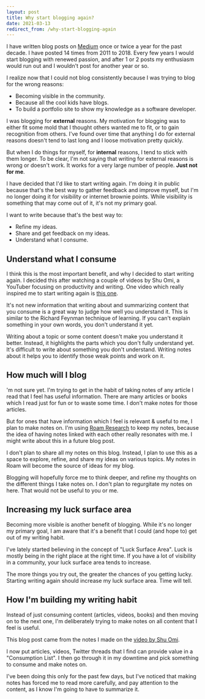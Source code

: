 ```yaml
---
layout: post
title: Why start blogging again?
date: 2021-03-13
redirect_from: /why-start-blogging-again
---
```

I have written blog posts on [Medium](https://medium.com/@asadjb) once or twice a year for the past decade. I have posted 14 times from 2011 to 2018. Every few years I would start blogging with renewed passion, and after 1 or 2 posts my enthusiasm would run out and I wouldn't post for another year or so.

I realize now that I could not blog consistently because I was trying to blog for the wrong reasons:

* Becoming visible in the community.
* Because all the cool kids have blogs.
* To build a portfolio site to show my knowledge as a software developer.

I was blogging for **external** reasons. My motivation for blogging was to either fit some mold that I thought others wanted me to fit, or to gain recognition from others. I've found over time that anything I do for external reasons doesn't tend to last long and I loose motivation pretty quickly.

But when I do things for myself, for **internal** reasons, I tend to stick with them longer. To be clear, I'm not saying that writing for external reasons is wrong or doesn't work. It works for a very large number of people. **Just not for me**.

I have decided that I'd like to start writing again. I'm doing it in public because that's the best way to gather feedback and improve myself, but I'm no longer doing it for visibility or internet brownie points. While visibility is something that may come out of it, it's not my primary goal.

I want to write because that's the best way to:

* Refine my ideas.
* Share and get feedback on my ideas.
* Understand what I consume.

## Understand what I consume

I think this is the most important benefit, and why I decided to start writing again. I decided this after watching a couple of videos by Shu Omi, a YouTuber focusing on productivity and writing. One video which really inspired me to start writing again is [this one](https://www.youtube.com/watch?v=S0b_Q4r7vro).

It's not new information that writing about and summarizing content that you consume is a great way to judge how well you understand it. This is similar to the Richard Feynman technique of learning. If you can't explain something in your own words, you don't understand it yet.

Writing about a topic or some content doesn't make you understand it better. Instead, it highlights the parts which you don't fully understand yet. It's difficult to write about something you don't understand. Writing notes about it helps you to identify those weak points and work on it.

## How much will I blog

'm not sure yet. I'm trying to get in the habit of taking notes of any article I read that I feel has useful information. There are many articles or books which I read just for fun or to waste some time. I don't make notes for those articles.

But for ones that have information which I feel is relevant & useful to me, I plan to make notes on. I'm using [Roam Research](https://roamresearch.com/) to keep my notes, because the idea of having notes linked with each other really resonates with me. I might write about this in a future blog post.

I don't plan to share all my notes on this blog. Instead, I plan to use this as a space to explore, refine, and share my ideas on various topics. My notes in Roam will become the source of ideas for my blog.

Blogging will hopefully force me to think deeper, and refine my thoughts on the different things I take notes on. I don't plan to regurgitate my notes on here. That would not be useful to you or me.

## Increasing my luck surface area

Becoming more visible is another benefit of blogging. While it's no longer my primary goal, I am aware that it's a benefit that I could (and hope to) get out of my writing habit.

I've lately started believing in the concept of "Luck Surface Area". Luck is mostly being in the right place at the right time. If you have a lot of visibility in a community, your luck surface area tends to increase.

The more things you try out, the greater the chances of you getting lucky. Starting writing again should increase my luck surface area. Time will tell.

## How I'm building my writing habit

Instead of just consuming content (articles, videos, books) and then moving on to the next one, I'm deliberately trying to make notes on all content that I feel is useful.

This blog post came from the notes I made on the [video by Shu Omi](https://www.youtube.com/watch?v=S0b_Q4r7vro).

I now put articles, videos, Twitter threads that I find can provide value in a "Consumption List". I then go through it in my downtime and pick something to consume and make notes on.

I've been doing this only for the past few days, but I've noticed that making notes has forced me to read more carefully, and pay attention to the content, as I know I'm going to have to summarize it.